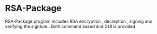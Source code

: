 # RSA-Package
RSA-Package program includes RSA encryption , decreption , signing and verifying the signture . Both command based and GUI is provided 
